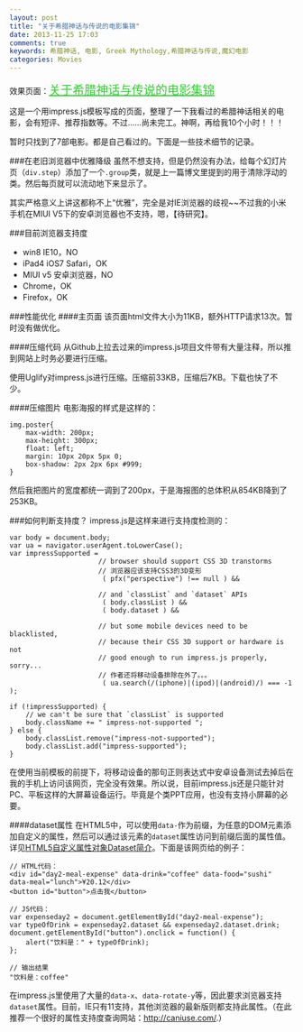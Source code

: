 ```yaml
---
layout: post
title: "关于希腊神话与传说的电影集锦"
date: 2013-11-25 17:03
comments: true
keywords: 希腊神话, 电影, Greek Mythology,希腊神话与传说,魔幻电影
categories: Movies
---
```


效果页面：<a href="{{ root_url }}/blog/impressPages/greek_mythology_movies.html" target="_blank" style="font-size:1.5em;color:#32cd32;">关于希腊神话与传说的电影集锦</a>

这是一个用impress.js模板写成的页面，整理了一下我看过的希腊神话相关的电影，会有短评、推荐指数等。不过……尚未完工。神啊，再给我10个小时！！！

暂时只找到了7部电影。都是自己看过的。下面是一些技术细节的记录。
<!-- more -->

###在老旧浏览器中优雅降级
虽然不想支持，但是仍然没有办法，给每个幻灯片页（`div.step`）添加了一个`.group`类，就是上一篇博文里提到的用于清除浮动的类。然后每页就可以流动地下来显示了。

其实严格意义上讲这都称不上“优雅”，完全是对IE浏览器的歧视~~不过我的小米手机在MIUI V5下的安卓浏览器也不支持，嗯，【待研究】。

###目前浏览器支持度

+ win8 IE10，NO
+ iPad4 iOS7 Safari，OK
+ MIUI v5 安卓浏览器，NO
+ Chrome，OK
+ Firefox，OK

###性能优化
####主页面
该页面html文件大小为11KB，额外HTTP请求13次。暂时没有做优化。

####压缩代码
从Github上拉去过来的impress.js项目文件带有大量注释，所以推到网站上时务必要进行压缩。

使用Uglify对impress.js进行压缩。压缩前33KB，压缩后7KB。下载也快了不少。

####压缩图片
电影海报的样式是这样的：

	img.poster{
	    max-width: 200px;
	    max-height: 300px;
	    float: left;
	    margin: 10px 20px 5px 0;
	    box-shadow: 2px 2px 6px #999;
	}

然后我把图片的宽度都统一调到了200px，于是海报图的总体积从854KB降到了253KB。

###如何判断支持度？
impress.js是这样来进行支持度检测的：

	var body = document.body;
	var ua = navigator.userAgent.toLowerCase();
	var impressSupported = 
	                      // browser should support CSS 3D transtorms
	                      // 浏览器应该支持CSS3的3D变形
	                       ( pfx("perspective") !== null ) &&
	                       
	                      // and `classList` and `dataset` APIs
	                       ( body.classList ) &&
	                       ( body.dataset ) &&
	                       
	                      // but some mobile devices need to be blacklisted,
	                      // because their CSS 3D support or hardware is not
	                      // good enough to run impress.js properly, sorry...
	                      // 作者还将移动设备排除在外了。。。
	                       ( ua.search(/(iphone)|(ipod)|(android)/) === -1 );
	
	if (!impressSupported) {
	    // we can't be sure that `classList` is supported
	    body.className += " impress-not-supported ";
	} else {
	    body.classList.remove("impress-not-supported");
	    body.classList.add("impress-supported");
	}

在使用当前模板的前提下，将移动设备的那句正则表达式中安卓设备测试去掉后在我的手机上访问该网页，完全没有效果。所以说，目前impress.js还是只能针对PC、平板这样的大屏幕设备运行。毕竟是个类PPT应用，也没有支持小屏幕的必要。

####dataset属性
在HTML5中，可以使用`data-`作为前缀，为任意的DOM元素添加自定义的属性，然后可以通过该元素的`dataset`属性访问到前缀后面的属性值。详见<a href="http://www.zhangxinxu.com/wordpress/2011/06/html5%E8%87%AA%E5%AE%9A%E4%B9%89%E5%B1%9E%E6%80%A7%E5%AF%B9%E8%B1%A1dataset%E7%AE%80%E4%BB%8B/" target="_blank">HTML5自定义属性对象Dataset简介</a>。下面是该网页给的例子：

	// HTML代码：
	<div id="day2-meal-expense" data-drink="coffee" data-food="sushi" data-meal="lunch">¥20.12</div>
	<button id="button">点击我</button>

	// JS代码：
	var expenseday2 = document.getElementById("day2-meal-expense");  
	var typeOfDrink = expenseday2.dataset && expenseday2.dataset.drink;
	document.getElementById("button").onclick = function() {
	    alert("饮料是：" + typeOfDrink);
	};

	// 输出结果
	"饮料是：coffee"

在impress.js里使用了大量的`data-x`、`data-rotate-y`等，因此要求浏览器支持`dataset`属性。目前，IE只有11支持，其他浏览器的最新版则都支持此属性。（在此推荐一个很好的属性支持度查询网站：<a href="http://caniuse.com/" target="_blank">http://caniuse.com/</a>.）
